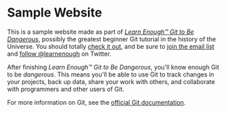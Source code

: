 # Sample Website

This is a sample website made as part of [*Learn Enough™ Git to Be Dangerous*](http:/learnenough.com/git-tutorial), possibly the greatest beginner Git tutorial in the history of the Universe. You should totally [check it out](http:/learnenough.com/git-tutorial), and be sure to [join the email list](http:/learnenough.com/#email_list) and [follow @learnenough](http://twitter.com/learnenough) on Twitter.

After finishing *Learn Enough™ Git to Be Dangerous*, you'll know enough Git to be *dangerous*. This means you'll be able to use Git to track changes in your projects, back up data, share your work with others, and collaborate with programmers and other users of Git.

For more information on Git, see the [official Git documentation](https://git-scm.com/).
